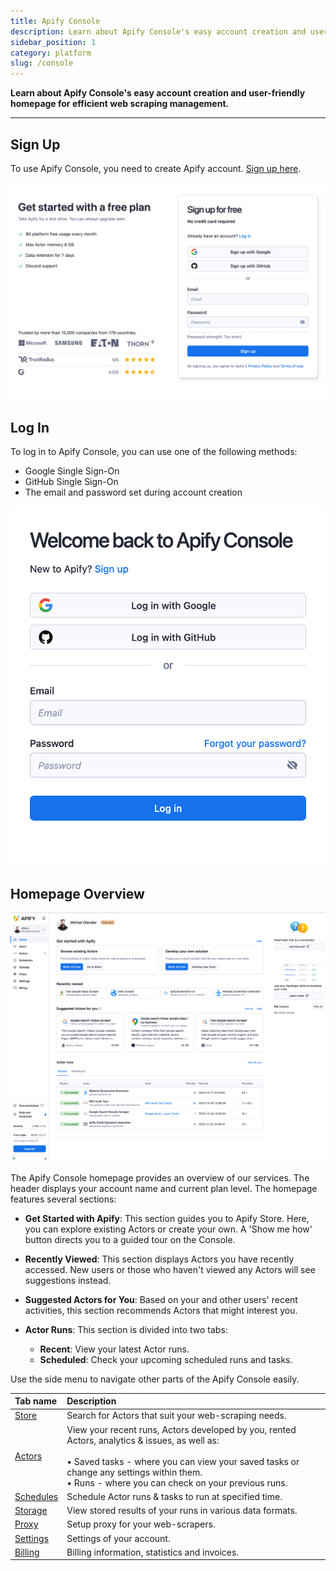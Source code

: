 ```yaml
---
title: Apify Console
description: Learn about Apify Console's easy account creation and user-friendly homepage for efficient web scraping management.
sidebar_position: 1
category: platform
slug: /console
---
```


**Learn about Apify Console's easy account creation and user-friendly homepage for efficient web scraping management.**

---

## Sign Up

To use Apify Console, you need to create Apify account. [Sign up here](https://console.apify.com/sign-up).

![apify-console-sign-up](./images/console-signup.png)

## Log In

To log in to Apify Console, you can use one of the following methods:

* Google Single Sign-On
* GitHub Single Sign-On
* The email and password set during account creation

![apify-console-login](./images/console-login.png)

## Homepage Overview

![apify-console-homepage](./images/console-homepage.png)

The Apify Console homepage provides an overview of our services. The header displays your account name and current plan level. The homepage features several sections:

* **Get Started with Apify**: This section guides you to Apify Store. Here, you can explore existing Actors or create your own. A 'Show me how' button directs you to a guided tour on the Console.

* **Recently Viewed**: This section displays Actors you have recently accessed. New users or those who haven't viewed any Actors will see suggestions instead.

* **Suggested Actors for You**: Based on your and other users' recent activities, this section recommends Actors that might interest you.

* **Actor Runs**: This section is divided into two tabs:
  * **Recent**: View your latest Actor runs.
  * **Scheduled**: Check your upcoming scheduled runs and tasks.

Use the side menu to navigate other parts of the Apify Console easily.

| Tab name | Description |
|:---|:---|
| [Store](/sources/platform/console/store.md)| Search for Actors that suit your web-scraping needs. |
| [Actors](/sources/platform/actors/index.mdx)| View your recent runs, Actors developed by you, rented Actors, analytics & issues, as well as:<br/><br/> &bull; Saved tasks - where you can view your saved tasks or change any settings within them.<br/> &bull; Runs - where you can check on your previous runs. |
| [Schedules](/sources/platform/schedules.md)| Schedule Actor runs & tasks to run at specified time. |
| [Storage](/sources/platform/storage/index.md)| View stored results of your runs in various data formats. |
| [Proxy](/sources/platform/proxy/index.md)| Setup proxy for your web-scrapers. |
| [Settings](/sources/platform/console/settings.md)| Settings of your account. |
| [Billing](/sources/platform/console/billing.md)| Billing information, statistics and invoices. |
